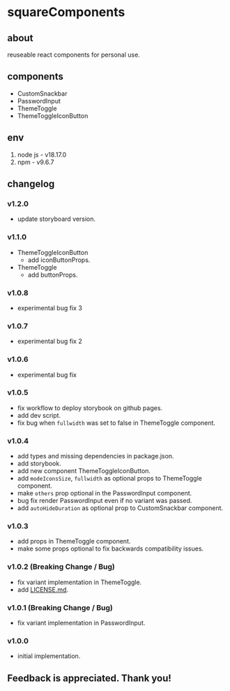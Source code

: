 # squareComponents

## about

reuseable react components for personal use.

## components

- CustomSnackbar
- PasswordInput
- ThemeToggle
- ThemeToggleIconButton

## env

1. node js - v18.17.0
2. npm - v9.6.7

## changelog

### v1.2.0

- update storyboard version.

### v1.1.0

- ThemeToggleIconButton
  - add iconButtonProps.
- ThemeToggle
  - add buttonProps.

### v1.0.8

- experimental bug fix 3

### v1.0.7

- experimental bug fix 2

### v1.0.6

- experimental bug fix

### v1.0.5

- fix workflow to deploy storybook on github pages.
- add dev script.
- fix bug when `fullwidth` was set to false in ThemeToggle component.

### v1.0.4

- add types and missing dependencies in package.json.
- add storybook.
- add new component ThemeToggleIconButton.
- add `modeIconsSize`, `fullwidth` as optional props to ThemeToggle component.
- make `others` prop optional in the PasswordInput component.
- bug fix render PasswordInput even if no variant was passed.
- add `autoHideDuration` as optional prop to CustomSnackbar component.

### v1.0.3

- add props in ThemeToggle component.
- make some props optional to fix backwards compatibility issues.

### v1.0.2 (Breaking Change / Bug)

- fix variant implementation in ThemeToggle.
- add [LICENSE.md](LICENSE.md).

### v1.0.1 (Breaking Change / Bug)

- fix variant implementation in PasswordInput.

### v1.0.0

- initial implementation.

## Feedback is appreciated. Thank you!
